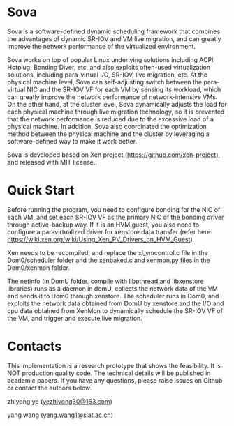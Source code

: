# Sova
Sova is a software-defined dynamic scheduling framework that combines the advantages of dynamic SR-IOV and VM live migration, and can greatly improve the network performance of the virtualized environment.

Sova works on top of popular Linux underlying solutions including ACPI Hotplug, Bonding Diver, etc, and also exploits often-used virtualization solutions, including para-virtual I/O, SR-IOV, live migration, etc. At the physical machine level, Sova can self-adjusting switch between the para-virtual NIC and the SR-IOV VF for each VM by sensing its workload, which can greatly improve the network performance of network-intensive VMs. On the other hand, at the cluster level, Sova dynamically adjusts the load for each physical machine through live migration technology, so it is prevented that the network performance is reduced due to the excessive load of a physical machine. In addition, Sova also coordinated the optimization method between the physical machine and the cluster by leveraging a software-defined way to make it work better.

Sova is developed based on Xen project (https://github.com/xen-project), and released with MIT license..

# Quick Start
Before running the program, you need to configure bonding for the NIC of each VM, and set each SR-IOV VF as the primary NIC of the bonding driver through active-backup way. If it is an HVM guest, you also need to configure a paravirtualized driver for xenstore data transfer (refer here: https://wiki.xen.org/wiki/Using_Xen_PV_Drivers_on_HVM_Guest). 

Xen needs to be recompiled, and replace the xl_vmcontrol.c file in the Dom0/scheduler folder and the xenbaked.c and xenmon.py files in the Dom0/xenmon folder.

The netinfo (in DomU folder, compile with libpthread and libxenstore libraries) runs as a daemon in domU, collects the network data of the VM and sends it to Dom0 through xenstore. The scheduler runs in Dom0, and exploits the network data obtained from DomU by xenstore and the I/O and cpu data obtained from XenMon to dynamically schedule the SR-IOV VF of the VM, and trigger and execute live migration.

# Contacts
This implementation is a research prototype that shows the feasibility. It is NOT production quality code. The technical details will be published in academic papers. If you have any questions, please raise issues on Github or contact the authors below.

zhiyong ye (yezhiyong30@163.com)

yang wang (yang.wang1@siat.ac.cn)

